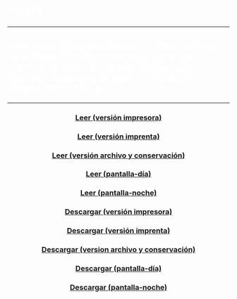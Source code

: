 # <span style="color:white">TESIS</span>

---

## <span style="color:white">José Julián González Osorno. *La trascendencia de lo nimio. El humor como poética en los cuentos de Efrén Hernández*. Universidad Nacional Autónoma de México, Ciudad de México, 2022, 130 pp.</span>

---

### <center><a href="https://tuxkernel.github.io/julian/julian-printer.pdf">Leer (versión impresora)</a></center>

### <center><a href="https://tuxkernel.github.io/julian/julian-impress.pdf">Leer (versión imprenta)</a></center>

### <center><a href="https://tuxkernel.github.io/julian/julian-heritage.pdf">Leer (versión archivo y conservación)</a></center>

### <center><a href="https://tuxkernel.github.io/julian/julian-screen-day.pdf">Leer (pantalla-día)</a></center>

### <center><a href="https://tuxkernel.github.io/julian/julian-screen-night.pdf">Leer (pantalla-noche)</a></center>

### <center><a href="https://github.com/tuxkernel/julian/raw/main/julian-printer.pdf">Descargar (versión impresora)</a></center>

### <center><a href="https://github.com/tuxkernel/julian/raw/main/julian-impress.pdf">Descargar (versión imprenta)</a></center>

### <center><a href="https://github.com/tuxkernel/julian/raw/main/julian-heritage.pdf">Descargar (version archivo y conservación)</a></center>

### <center><a href="https://github.com/tuxkernel/julian/raw/main/julian-screen-day.pdf">Descargar (pantalla-día)</a></center>

### <center><a href="https://github.com/tuxkernel/julian/raw/main/julian-screen-night.pdf">Descargar (pantalla-noche)</a></center>
